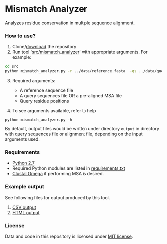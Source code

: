 # Mismatch Analyzer
Analyzes residue conservation in multiple sequence
alignment.

### How to use?
1. Clone/[download](https://github.com/ManavalanG/Mismatch_analyzer/archive/master.zip) the repository
2. Run tool '[src/mismatch_analyzer](src/mismatch_analyzer.py)' with appropriate arguments. For example:
```bash
cd src
python mismatch_analyzer.py -r ../data/reference.fasta  -qs ../data/query.fasta -qp "5,10,15"
```
3. Required arguments:
    * A reference sequence file
    * A query sequences file OR a pre-aligned MSA file
    * Query residue positions
    
4. To see arguments available, refer to help
```bash'
python mismatch_analyzer.py -h
```

By default, output files would be written under directory `output` in directory with query sequences file or alignment 
file, depending on the input arguments used.

### Requirements
* [Python 2.7](https://www.python.org/downloads/release/python-2713/)
* Required Python modules are listed in [requirements.txt](requirements.txt)
* [Clustal Omega](http://www.clustal.org/omega/) if performing MSA is desired.  


### Example output
See following files for output produced by this tool.
1. [CSV output](data/output/csv_out.tsv)
2. [HTML output](data/output/html_out.html)

### License
Data and code in this repository is licensed under [MIT license](LICENSE.md). 

